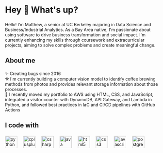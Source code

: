 <h1 align="left">Hey 👋 What's up?</h1>

###

<p align="left">Hello! I’m Matthew, a senior at UC Berkeley majoring in Data Science and Business/Industrial Analytics. As a Bay Area native, I'm passionate about using software to drive business transformation and social impact. I'm currently enhancing my skills through coursework and extracurricular projects, aiming to solve complex problems and create meaningful change.</p>

###

<h2 align="left">About me</h2>

###

<p align="left">✨ Creating bugs since 2016<br>⚒️ I'm currently building a computer vision model to identify coffee brewing methods from photos and provides relevant storage information about those processes.<br>🚀 I recently moved my portfolio to AWS using HTML, CSS, and JavaScript, integrated a visitor counter with DynamoDB, API Gateway, and Lambda in Python, and followed best practices in IaC and CI/CD pipelines with GitHub Actions</p>

###

<h2 align="left">I code with</h2>

###

<div align="left">
  <img src="https://cdn.jsdelivr.net/gh/devicons/devicon/icons/python/python-original.svg" height="40" alt="python logo"  />
  <img width="12" />
  <img src="https://cdn.jsdelivr.net/gh/devicons/devicon/icons/cplusplus/cplusplus-original.svg" height="40" alt="cplusplus logo"  />
  <img width="12" />
  <img src="https://cdn.jsdelivr.net/gh/devicons/devicon/icons/csharp/csharp-original.svg" height="40" alt="csharp logo"  />
  <img width="12" />
  <img src="https://cdn.jsdelivr.net/gh/devicons/devicon/icons/java/java-original.svg" height="40" alt="java logo"  />
  <img width="12" />
  <img src="https://cdn.jsdelivr.net/gh/devicons/devicon/icons/html5/html5-original.svg" height="40" alt="html5 logo"  />
  <img width="12" />
  <img src="https://cdn.jsdelivr.net/gh/devicons/devicon/icons/css3/css3-original.svg" height="40" alt="css3 logo"  />
  <img width="12" />
  <img src="https://cdn.jsdelivr.net/gh/devicons/devicon/icons/javascript/javascript-original.svg" height="40" alt="javascript logo"  />
  <img width="12" />
  <img src="https://cdn.jsdelivr.net/gh/devicons/devicon/icons/postgresql/postgresql-original.svg" height="40" alt="postgresql logo"  />
</div>

###
